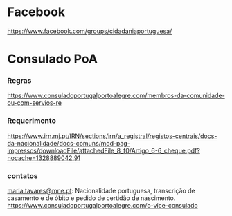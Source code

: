 # Facebook

https://www.facebook.com/groups/cidadaniaportuguesa/

# Consulado PoA

### Regras
https://www.consuladoportugalportoalegre.com/membros-da-comunidade-ou-com-servios-re

### Requerimento
https://www.irn.mj.pt/IRN/sections/irn/a_registral/registos-centrais/docs-da-nacionalidade/docs-comuns/mod-pag-impressos/downloadFile/attachedFile_8_f0/Artigo_6-6_cheque.pdf?nocache=1328889042.91

### contatos
maria.tavares@mne.pt: Nacionalidade portuguesa, transcrição de casamento e de óbito e pedido de certidão de nascimento.
https://www.consuladoportugalportoalegre.com/o-vice-consulado
